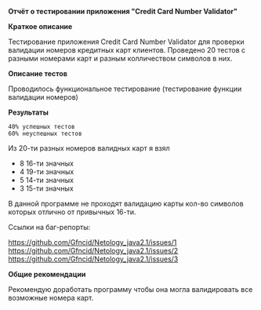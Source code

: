 **Отчёт о тестировании приложения "Credit Card Number Validator"**

**Краткое описание**

Тестирование приложения Credit Card Number Validator для проверки валидации номеров кредитных карт клиентов.
Проведено 20 тестов с разными номерами карт и разным колличеством символов в них.

**Описание тестов**

Проводилось функциональное тестирование (тестирование функции валидации номеров)

**Результаты**

    40% успешных тестов
    60% неуспешных тестов
  
  Из 20-ти разных номеров валидных карт я взял 
  
 * 8 16-ти значных
 * 4 19-ти значных
 * 5 14-ти значных
 * 3 15-ти значных
 
  В данной программе не проходят валидацию карты кол-во символов которых отлично от привычных 16-ти.
  
  Ссылки на баг-репорты:
  
  https://github.com/Gfncid/Netology_java2.1/issues/1
  https://github.com/Gfncid/Netology_java2.1/issues/2
  https://github.com/Gfncid/Netology_java2.1/issues/3
  
**Общие рекомендации**

Рекомендую доработать программу чтобы она могла валидировать все возможные номера карт.